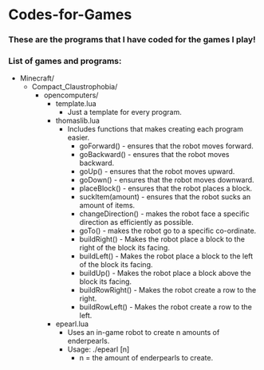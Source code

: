 # Codes-for-Games
### These are the programs that I have coded for the games I play!
### List of games and programs:

- Minecraft/
  - Compact_Claustrophobia/
    - opencomputers/
      - template.lua
        - Just a template for every program.
      - thomaslib.lua
        - Includes functions that makes creating each program easier.
          - goForward() - ensures that the robot moves forward.
          - goBackward() - ensures that the robot moves backward.
          - goUp() - ensures that the robot moves upward.
          - goDown() - ensures that the robot moves downward.
          - placeBlock() - ensures that the robot places a block.
          - suckItem(amount) - ensures that the robot sucks an amount of items.
          - changeDirection() - makes the robot face a specific direction as efficiently as possible.
          - goTo() - makes the robot go to a specific co-ordinate.
          - buildRight() - Makes the robot place a block to the right of the block its facing.
          - buildLeft() - Makes the robot place a block to the left of the block its facing.
          - buildUp() - Makes the robot place a block above the block its facing.
          - buildRowRight() - Makes the robot create a row to the right.
          - buildRowLeft() - Makes the robot create a row to the left.
      - epearl.lua
        - Uses an in-game robot to create n amounts of enderpearls.
        - Usage: ./epearl \[n\]
          - n = the amount of enderpearls to create.
